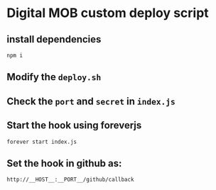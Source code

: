 # Digital MOB custom deploy script

## install dependencies

`npm i`

## Modify the `deploy.sh`

## Check the `port` and `secret` in `index.js`

## Start the hook using foreverjs

`forever start index.js`

## Set the hook in github as:

`http://__HOST__:__PORT__/github/callback`
